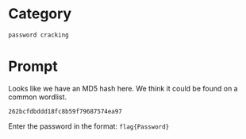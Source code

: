 # Category

`password cracking`

# Prompt

Looks like we have an MD5 hash here. We think it could be found on a common wordlist.

`262bcfdbddd18fc8b59f79687574ea97`

Enter the password in the format: `flag{Password}`
